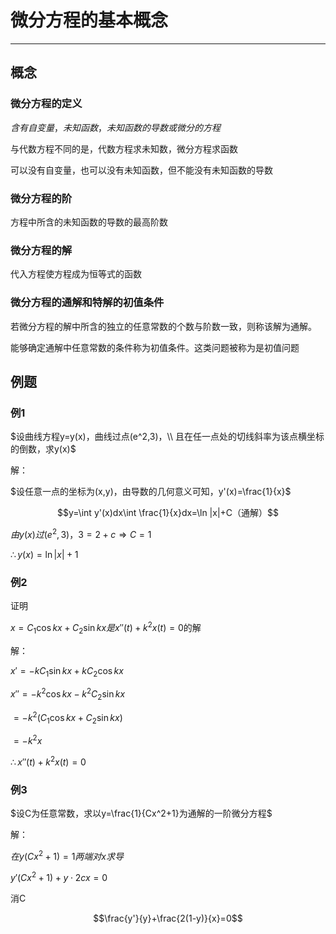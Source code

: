 # 微分方程的基本概念

---

## 概念

### 微分方程的定义

$含有自变量，未知函数，未知函数的导数或微分的方程$

与代数方程不同的是，代数方程求未知数，微分方程求函数

可以没有自变量，也可以没有未知函数，但不能没有未知函数的导数

### 微分方程的阶

方程中所含的未知函数的导数的最高阶数

### 微分方程的解

代入方程使方程成为恒等式的函数

### 微分方程的通解和特解的初值条件

若微分方程的解中所含的独立的任意常数的个数与阶数一致，则称该解为通解。

能够确定通解中任意常数的条件称为初值条件。这类问题被称为是初值问题

## 例题

### 例1

$设曲线方程y=y(x)，曲线过点(e^2,3)，\\
且在任一点处的切线斜率为该点横坐标的倒数，求y(x)$

解：

$设任意一点的坐标为(x,y)，由导数的几何意义可知，y'(x)=\frac{1}{x}$

$$y=\int y'(x)dx\int \frac{1}{x}dx=\ln |x|+C（通解）$$

$由y(x)过(e^2,3)，3=2+c\Rightarrow C=1$

$\therefore y(x)=\ln |x|+1$

### 例2

证明

$x=C_1\cos kx+C_2\sin kx是x''(t)+k^2x(t)=0$的解

解：

$x'=-kC_1\sin kx+kC_2\cos kx$

$x''=-k^2\cos kx-k^2C_2\sin kx$

$=-k^2(C_1\cos kx+C_2\sin kx)$

$=-k^2x$

$\therefore x''(t)+k^2x(t)=0$

### 例3

$设C为任意常数，求以y=\frac{1}{Cx^2+1}为通解的一阶微分方程$

解：

$在y(Cx^2+1)=1两端对x求导$

$y'(Cx^2+1)+y\cdot 2cx=0$

消C

$$\frac{y'}{y}+\frac{2(1-y)}{x}=0$$